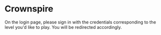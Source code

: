 # Crownspire

On the login page, please sign in with the credentials corresponding to the level you'd like to play. You will be redirected accordingly.
